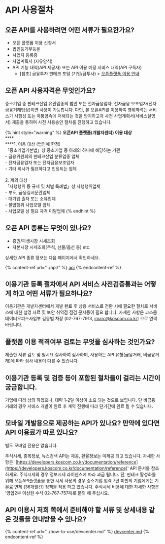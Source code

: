 # API 사용절차

## 오픈 API를 사용하려면 어떤 서류가 필요한가요?

* 오픈 플랫폼 이용 신청서
* 법인등기부등본
* 사업자 등록증
* 사업계획서 (자유양식)
* API 기능 내역(API 제공자) 또는 API 이용 예정 서비스 내역(API 구독자)
  * \[참조] 금융투자 핀테크 포털 (기업/금투사) > [오픈플랫폼 이용 안내](http://biz.koscom.co.kr/cmm/intro/introOppfUse.do)​

## 오픈 API 사용자격은 무엇인가요?

&#x20;중소기업 중 핀테크산업 유관업종의 법인 또는 전자금융업자, 전자금융 보조업자(전자금융거래법상)이면 사용이 가능합니다. 다만, 본 오픈API를 이용하여 영위하려는 서비스가 사행성 또는 미풍양속에 저해되는 것을 방지하고자 사전 사업계획서(서비스설명서) 제출을 통하여 사전 사용승인 절차를 진행하고 있습니다.

{% hint style="warning" %}
**오픈API 플랫폼(개발자센터)  이용 대상** \
****\
****1. 이용 대상   (법인에 한정)\
「중소기업기본법」상 중소기업 중 아래의 하나에 해당하는 기관 \
\-   금융위원회의 핀테크산업 분류업종 업체 \
\-   전자금융업자 또는 전자금융보조업자 \
\-   기타 회사가 필요하다고 인정되는 업체 \
\
2\. 제외 대상 \
「사행행위 등 규제 및 처벌 특례법」상 사행행위업체 \
\-   부도, 금융질서문란업체 \
\-   대기업 출자 또는 소유업체 \
\-   불법행위 사업모델 업체 \
\-   사업모델 상 필요 자격 미달업체&#x20;
{% endhint %}

## 오픈 API 종류는 무엇이 있나요?

* 증권/파생시장 시세조회
* 자본시장 시세조회(주식, 선물/옵션 등) etc.

상세한 API 종류 정보는 다음 페이지에서 확인하세요.

{% content-ref url="../api/" %}
[api](../api/)
{% endcontent-ref %}

## 이용기관 등록 절차에서 API 서비스 사전검증통과는 어떻게 하고 어떤 서류가 필요하나요?

이용기관은 개발자센터에서 개발 완료 후 상용 서비스로 전환 시에 필요한 절차로 서비스에 대한 설명 자료 및 보안 취약점 점검 문서등이 필요 합니다. 자세한 사항은 코스콤 데이터오피스사업부 김동범 차장 (02-767-7913, imaro@koscom.co.kr) 으로 연락 바랍니다.

## 플랫폼 이용 적격여부 검토는 무엇을 심사하는 것인가요?

제출한 서류 검토 및 필시요 실사하여 심사하며, 사용하는 API 유형(금융거래, 비금융거래)에 따라 심사 내용이 다를 수 있습니다.

## 이용기관 등록 및 검증 등이 포함된 절차들이 걸리는 시간이 궁금합니다.

기업에 따라 상의 하겠으나, 대략 1-2달 이상이 소요 되는 것으로 보입니다. 단 비금융 거래의 경우 서비스 개발이 완료 후 계약 진행에 따라 단기간에 완료 될 수 있습니다.

## **모바일 개발용으로 제공하는 API가 있나요? 만약에 있다면 API 이용료가 따로 있나요?** <a href="#api-2" id="api-2"></a>

별도 모바일 전용은 없습니다.&#x20;

주식시세, 종목정보, 뉴스검색 API는 제공, 환율정보는 미제공 되고 있습니다. 자세한 사항은 '[https://developers.koscom.co.kr/documentation/reference](https://developers.koscom.co.kr/documentation/reference)' API 문서를 참조하세요. 주식시세의 경우 정보시세 라이센스에 따라 과금 됩니다. 단, 핀테크 활성화를 위해 오픈API플랫폼을 통한 시세 사용의 경우 중소기업 업력 7년 미만의 기업에게는 기본료 면제 (36개월간) 정책을 적용 하고 있습니다. 주식시세 비용에 대한 자세한 사항은 '영업2부 이상원 수석 02-767-7574)로 문의 해 주십시요.

## **API 이용시 저희 쪽에서 준비해야 할 서류 및 상세내용 같은 것들을 안내받을 수 있나요?** <a href="#api-3" id="api-3"></a>

{% content-ref url="../how-to-use/devcenter.md" %}
[devcenter.md](../how-to-use/devcenter.md)
{% endcontent-ref %}
